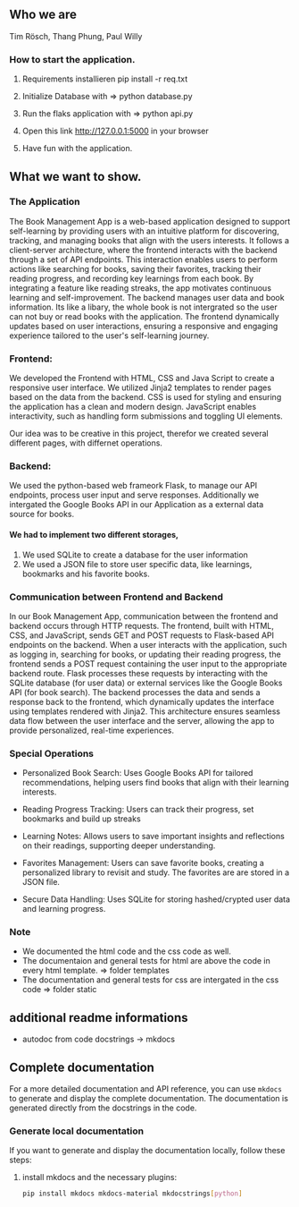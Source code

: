 ## Who we are
Tim Rösch, 
Thang Phung, 
Paul Willy


### How to start the application.

1. Requirements installieren pip install -r req.txt

2. Initialize Database with =>  python database.py

3. Run the flaks application with => python api.py 

4. Open this link http://127.0.0.1:5000 in your browser

5. Have fun with the application.


## What we want to show.

### The Application
The Book Management App is a web-based application designed to support self-learning by providing users with an intuitive platform for discovering, tracking, and managing books that align with the users interests. It follows a client-server architecture, where the frontend interacts with the backend through a set of API endpoints. This interaction enables users to perform actions like searching for books, saving their favorites, tracking their reading progress, and recording key learnings from each book. By integrating a feature like reading streaks, the app motivates continuous learning and self-improvement. The backend manages user data and book information. Its like a libary, the whole book is not intergrated so the user can not buy or read books with the application. The frontend dynamically updates based on user interactions, ensuring a responsive and engaging experience tailored to the user's self-learning journey.

### Frontend:
We developed the Frontend with HTML, CSS and Java Script to create a responsive user interface.
We utilized Jinja2 templates to render pages based on the data from the backend.
CSS is used for styling and ensuring the application has a clean and modern design.
JavaScript enables interactivity, such as handling form submissions and toggling UI elements.

Our idea was to be creative in this project, therefor we created several different pages, with differnet operations.

### Backend:

We used the python-based web frameork Flask, to manage our API endpoints, process user input and serve responses.
Additionally we intergated the Google Books API in our Application as a external data source for books.

#### We had to implement two different storages, 

1. We used SQLite to create a database for the user information
2. We used a JSON file to store user specific data, like learnings, bookmarks and his favorite books.



### Communication between Frontend and Backend

In our Book Management App, communication between the frontend and backend occurs through HTTP requests. The frontend, built with HTML, CSS, and JavaScript, sends GET and POST requests to Flask-based API endpoints on the backend. When a user interacts with the application, such as logging in, searching for books, or updating their reading progress, the frontend sends a POST request containing the user input to the appropriate backend route. Flask processes these requests by interacting with the SQLite database (for user data) or external services like the Google Books API (for book search). The backend processes the data and sends a response back to the frontend, which dynamically updates the interface using templates rendered with Jinja2. This architecture ensures seamless data flow between the user interface and the server, allowing the app to provide personalized, real-time experiences.

### Special Operations 

- Personalized Book Search: Uses Google Books API for tailored recommendations, helping users find books that align with their learning interests.

- Reading Progress Tracking: Users can track their progress, set bookmarks and build up streaks

- Learning Notes: Allows users to save important insights and reflections on their readings, supporting deeper understanding.

- Favorites Management: Users can save favorite books, creating a personalized library to revisit and study. The favorites are are stored in a JSON file.

- Secure Data Handling: Uses SQLite for storing hashed/crypted user data and learning progress.

### Note 
- We documented the html code and the css code as well. 
- The documentaion and general tests for html are above the code in every html template. => folder templates
- The documentation and general tests for css are intergated in the css code => folder static

## additional readme informations
- autodoc from code docstrings -> mkdocs

## Complete documentation

For a more detailed documentation and API reference, you can use `mkdocs` to generate and display the complete documentation. The documentation is generated directly from the docstrings in the code.

### Generate local documentation

If you want to generate and display the documentation locally, follow these steps:

1. install mkdocs and the necessary plugins:
   ```bash
   pip install mkdocs mkdocs-material mkdocstrings[python]


